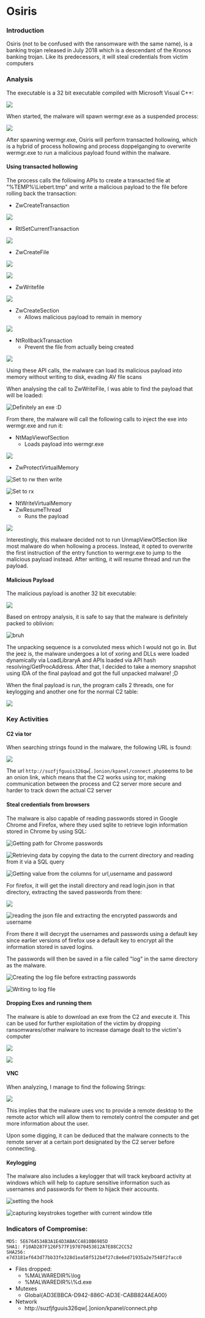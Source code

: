 # Osiris

### Introduction

Osiris (not to be confused with the ransomware with the same name), is a banking trojan released in July 2018 which is a descendant of the Kronos banking trojan. Like its predecessors, it will steal credentials from victim computers

### Analysis

The executable is a 32 bit executable compiled with Microsoft Visual C++:

![](<../.gitbook/assets/image (3).png>)

When started, the malware will spawn wermgr.exe as a suspended process:

![](https://lh3.googleusercontent.com/ASye577l6dSpzlBzm-TiLiSfp07jJetbooHm7iH8wG9DMEKbu6URhSIFsRnrmxJyGuaNKUnrr6DzVW5D\_VSflEjNNaZ6bf7w3shdSjvqZTYmbquVnWgQAhhLTD5S-\_gxhqmdgbI8CEPwQaudiw)

After spawning wermgr.exe, Osiris will perform transacted hollowing, which is a hybrid of process hollowing and process doppelganging to overwrite wermgr.exe to run a malicious payload found within the malware.

#### Using transacted hollowing

The process calls the following APIs to create a transacted file at "%TEMP%\Liebert.tmp" and write a malicious payload to the file before rolling back the transaction:

* ZwCreateTransaction

![](https://lh3.googleusercontent.com/dINplm-GlXCA50OZ1Uny-\_S0GkxjrAimwYI1rmaTd-2WGxBDhhQo\_UP9boaO6QImd-7JXeiZ4YhEFn8zpUvcev43D4MmRDTOLusF6Fsn5JzyZg09utX47RI4MttWRYuYAqIpivDBizS4uZPFFQ)

* RtlSetCurrentTransaction

![](https://lh6.googleusercontent.com/kMvYWOF5hwvB2BUAbsiH-y2QT\_ICB5LkE4RzqrD22yUOCvV21pPn-6QhjIBNThZRyS8tudrNURBobIuYjDONPlJikVX-zyX7zk56gNAHR3mFp\_vn572tU4w1MiBcDzbeJAe\_vGR6gt3Sgia9Wg)

* ZwCreateFile

![](https://lh4.googleusercontent.com/khyQHiP\_\_raK22xeaHtWbK0hPZwB7bUxOe08PxprhNq4mjoWDiqazkRvfO3\_GOF21xPGNYKWXuTFS6zdXDhyuJC-h3QtXIEzzq6r62U1gfik1OJ2nYDxutSeOAON\_dxuEX9gnL2RpoYHzed9Pg)

![](https://lh3.googleusercontent.com/jVDyFvrTrwUkSlVdkEQ81cDQYEfaKKLj5zZvDhmGRg69aLW-OGNeQ-iSfvbx5\_RxpJWA9JjLyMpwmWFH81qb\_8mymt5WzrTqnBIGD9cn7vFm9geG8k44LUY29ySwGzesQehnhrMOKk9cBQd2jg)

* ZwWritefile

![](https://lh5.googleusercontent.com/B92HoZQrFj00vL4nxWdOtjKHwFYeggKFoiOShvYWMlP4-e4l7WVU8bvlswMtlbuUMx8ITibGSAeHSti7yBU6vwuweHJgPp0nrhQwPmrUqZ\_rEa5H7NXM8VAlzH0dsBOMWLqpfdUWy-e7NzMNWA)

* ZwCreateSection
  * Allows malicious payload to remain in memory

![](https://lh3.googleusercontent.com/nKV\_QW9\_l9rtenbmUDS5Kep35Owkg7nEcEIsOUef77FmKKfR0MOMtQsWYIw8Yu6luC98F2eli1Kj4Gas6UFO8SCeOibciwoYljedjJf1m2JVg9Ad-Xn\_aJ\_mMrCdiqvrgSDHaJQ48c\_LkCJI2g)

* NtRollbackTransaction
  * Prevent the file from actually being created

![](https://lh4.googleusercontent.com/GYNbnDF5EnDefNLQaXCrVN85y7J\_y\_l-ACfDawbcR\_FfYpAyZHOKqg-OYS3iXrTgRIOb6sSUCQfEptnPcZ0QrM7lTWFSGK-3mcoalMEG0QwhnlGqyysB9cUu0YWW\_FMkgPH8nh4IJ9sNVRQNDw)

Using these API calls, the malware can load its malicious payload into memory without writing to disk, evading AV file scans

When analysing the call to ZwWriteFile, I was able to find the payload that will be loaded:

![Definitely an exe :D](https://lh6.googleusercontent.com/AyeMEWQPMkFEiGXLt97z6Ct0xX-4B1L2QEuay-j46F7FPeyY4aBtqx261u6JMUAHsjvGiV08L6rbu4WgSSvJYWqmeulH9Cv9SJTPQ9mhUcyX2s1PT\_eZgadh9dj5ywKZrfWpUaIqfynaKf6lkw)

From there, the malware will call the following calls to inject the exe into wermgr.exe and run it:

* NtMapViewofSection
  * Loads payload into wermgr.exe

![](https://lh5.googleusercontent.com/odZ8QCQwUkLIdOmix41-Vuf67nGh08lhGRsDDy1TJq3IHeJy\_eTnUQQJOzKmW7jziJmjsXuIBTcz1EUU2CnPS4lC4ddbUSOHVjqIjhlcpnifThvywbvu8D3XvUo4kOp7DC8oh8mY\_-p-ukjXug)

* ZwProtectVirtualMemory

![Set to rw then write](https://lh5.googleusercontent.com/C5fS3ZBqOdLbdVy-7hkUESM2yMVRz3fHI5xw8C\_gsBi6KGEYvqZq3RUyrTKg9W3TUy0y28oAb6yQhbdMhucQlTyNEfYX6NME2wqr-3M4LkGqWma0PEgEs9zJWk7xagxtQ0A5B5fogNZcsYOaRQ)

![Set to rx](https://lh4.googleusercontent.com/FvlSzD5Me-NbjwCruY3yLHYSvy1rfRZZPaU0g17RjEav5AYId3iZNiMOr8CSjPNIskie5wcyUWMTFMtkyccH7TuZeTHTQEnvQaqen3\_h0lebnY3zCJHEBTYYpZIy2WvlXx-6FfrhYRr-Ko1LTg)

* NtWriteVirtualMemory
* ZwResumeThread
  * Runs the payload

![](https://lh3.googleusercontent.com/nC0UdXu4FONIcEHIMED5Hx3-6Uq3wOegpK7Tybm-M-uqhs-ynGzMFs9-griSh\_rFs2F2IUI0o5pHu-FPFNHoBQEUhpInNS1UUhWn0y22HSd8JVmeBV0SZcC4vwI39J\_ThGU49Veop2cJtADYXg)

Interestingly, this malware decided not to run UnmapViewOfSection like most malware do when hollowing a process. Instead, it opted to overwrite the first instruction of the entry function to wermgr.exe to jump to the malicious payload instead. After writing, it will resume thread and run the payload.

#### Malicious Payload

The malicious payload is another 32 bit executable:

![](<../.gitbook/assets/image (26).png>)

Based on entropy analysis, it is safe to say that the malware is definitely packed to oblivion:

![bruh](<../.gitbook/assets/image (27).png>)

The unpacking sequence is a convoluted mess which I would not go in. But the jeez is, the malware undergoes a lot of xoring and DLLs were loaded dynamically via LoadLibraryA and APIs loaded via API hash resolving/GetProcAddress. After that, I decided to take a memory snapshot using IDA of the final payload and got the full unpacked malware! ;D

When the final payload is run, the program calls 2 threads, one for keylogging and another one for the normal C2 table:

![](<../.gitbook/assets/image (2).png>)

### Key Activities

#### C2 via tor

When searching strings found in the malware, the following URL is found:

![](<../.gitbook/assets/image (23).png>)

The url `http://suzfjfguuis326qw`\[`.]onion/kpanel/connect.php`seems to be an onion link, which means that the C2 works using tor, making communication between the process and C2 server more secure and harder to track down the actual C2 server

#### Steal credentials from browsers

The malware is also capable of reading passwords stored in Google Chrome and Firefox, where they used sqlite to retrieve login information stored in Chrome by using SQL:

![Getting path for Chrome passwords](<../.gitbook/assets/image (16).png>)

![Retrieving data by copying the data to the current directory and reading from it via a SQL query](<../.gitbook/assets/image (17).png>)

![Getting value from the columns for url,username and password](<../.gitbook/assets/image (11).png>)

For firefox, it will get the install directory and read login.json in that directory, extracting the saved passwords from there:

![](<../.gitbook/assets/image (22).png>)

![reading the json file and extracting the encrypted passwords and username](<../.gitbook/assets/image (15).png>)

From there it will decrypt the usernames and passwords using a default key since earlier versions of firefox use a default key to encrypt all the information stored in saved logins.

The passwords will then be saved in a file called "log" in the same directory as the malware.

![Creating the log file before extracting passwords](<../.gitbook/assets/image (18).png>)

![Writing to log file](<../.gitbook/assets/image (24).png>)

#### Dropping Exes and running them&#x20;

The malware is able to download an exe from the C2 and execute it. This can be used for further exploitation of the victim by dropping ransomwares/other malware to increase damage dealt to the victim's computer&#x20;

![](<../.gitbook/assets/image (21).png>)

![](<../.gitbook/assets/image (25).png>)

#### VNC

When analyzing, I manage to find the following Strings:

![](<../.gitbook/assets/image (12).png>)

This implies that the malware uses vnc to provide a remote desktop to the remote actor which will allow them to remotely control the computer and get more information about the user.

Upon some digging, it can be deduced that the malware connects to the remote server at a certain port designated by the C2 server before connecting.

#### Keylogging

The malware also includes a keylogger that will track keyboard activity at windows which will help to capture sensitive information such as usernames and passwords for them to hijack their accounts.

![setting the hook](<../.gitbook/assets/image (10).png>)

![capturing keystrokes together with current window title](<../.gitbook/assets/image (20).png>)

### Indicators of Compromise:

```
MD5: 5E6764534B3A1E4D3ABACC4810B6985D
SHA1: F10AD287F126F577F197070453812A7E88C2CC52
SHA256: e7d3181ef643d77bb33fe328d1ea58f512b4f27c8e6ed71935a2e7548f2facc0
```

* Files dropped:
  * %MALWAREDIR%\log
  * %MALWAREDIR%\\%d.exe
* Mutexes
  * Global{AD3EBBCA-D942-886C-AD3E-CABB824AEA00}
* Network
  * http://suzfjfguuis326qw\[.]onion/kpanel/connect.php
